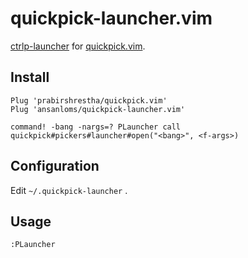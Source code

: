 # quickpick-launcher.vim

[ctrlp-launcher](https://github.com/mattn/ctrlp-launcher) for [quickpick.vim](https://github.com/prabirshrestha/quickpick.vim).

## Install

```
Plug 'prabirshrestha/quickpick.vim'
Plug 'ansanloms/quickpick-launcher.vim'

command! -bang -nargs=? PLauncher call quickpick#pickers#launcher#open("<bang>", <f-args>)
```

## Configuration

Edit `~/.quickpick-launcher` .

## Usage

```
:PLauncher
```
